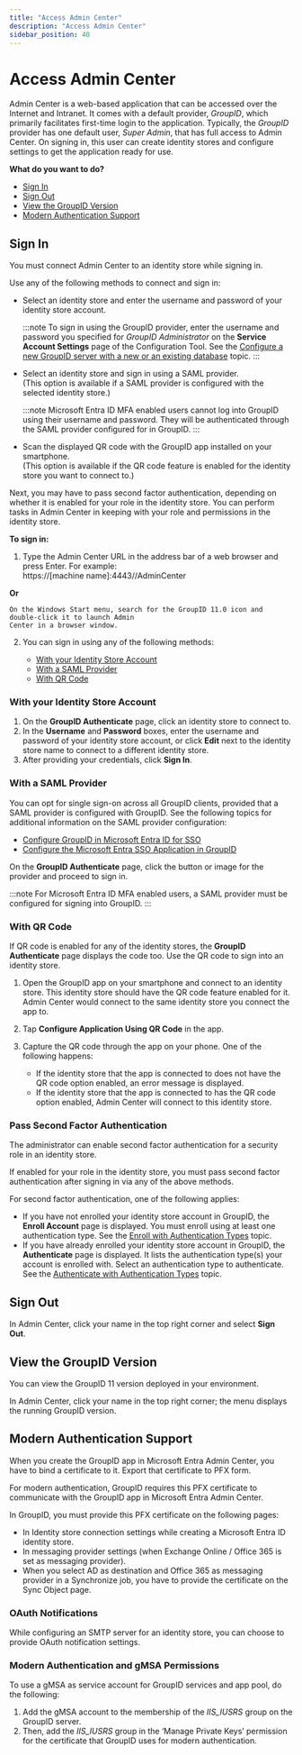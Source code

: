 ```yaml
---
title: "Access Admin Center"
description: "Access Admin Center"
sidebar_position: 40
---
```


# Access Admin Center

Admin Center is a web-based application that can be accessed over the Internet and Intranet. It
comes with a default provider, _GroupID_, which primarily facilitates first-time login to the
application. Typically, the _GroupID_ provider has one default user, _Super Admin_, that has full
access to Admin Center. On signing in, this user can create identity stores and configure settings
to get the application ready for use.

**What do you want to do?**

- [Sign In](#sign-in)
- [Sign Out](#sign-out)
- [View the GroupID Version](#view-the-groupid-version)
- [Modern Authentication Support](#modern-authentication-support)

## Sign In

You must connect Admin Center to an identity store while signing in.

Use any of the following methods to connect and sign in:

- Select an identity store and enter the username and password of your identity store account.

    :::note
    To sign in using the GroupID provider, enter the username and password you specified for
    _GroupID Administrator_ on the **Service Account Settings** page of the Configuration Tool. See
    the
    [Configure a new GroupID server with a new or an existing database](/docs/directorymanager/11.0/install/configure/gidserver.md)
    topic.
    :::


- Select an identity store and sign in using a SAML provider.  
  (This option is available if a SAML provider is configured with the selected identity store.)

    :::note
    Microsoft Entra ID MFA enabled users cannot log into GroupID using their username and
    password. They will be authenticated through the SAML provider configured for in GroupID.
    :::


- Scan the displayed QR code with the GroupID app installed on your smartphone.  
  (This option is available if the QR code feature is enabled for the identity store you want to
  connect to.)

Next, you may have to pass second factor authentication, depending on whether it is enabled for your
role in the identity store. You can perform tasks in Admin Center in keeping with your role and
permissions in the identity store.

**To sign in:**

1. Type the Admin Center URL in the address bar of a web browser and press Enter. For example:  
   https://[machine name]:4443//AdminCenter

**Or**

    On the Windows Start menu, search for the GroupID 11.0 icon and double-click it to launch Admin
    Center in a browser window.

2. You can sign in using any of the following methods:

    - [With your Identity Store Account](#with-your-identity-store-account)
    - [With a SAML Provider](#with-a-saml-provider)
    - [With QR Code](#with-qr-code)

### With your Identity Store Account

1. On the **GroupID Authenticate** page, click an identity store to connect to.
2. In the **Username** and **Password** boxes, enter the username and password of your identity
   store account, or click **Edit** next to the identity store name to connect to a different
   identity store.
3. After providing your credentials, click **Sign In**.

### With a SAML Provider

You can opt for single sign-on across all GroupID clients, provided that a SAML provider is
configured with GroupID. See the following topics for additional information on the SAML provider
configuration:

- [Configure GroupID in Microsoft Entra ID for SSO](/docs/directorymanager/11.0/authenticate/asserviceprovider/entrasso/configureinentra.md)
- [Configure the Microsoft Entra SSO Application in GroupID](/docs/directorymanager/11.0/authenticate/asserviceprovider/entrasso/configureproviderindirectorymanager.md)

On the **GroupID Authenticate** page, click the button or image for the provider and proceed to sign
in.

:::note
For Microsoft Entra ID MFA enabled users, a SAML provider must be configured for signing into
GroupID.
:::


### With QR Code

If QR code is enabled for any of the identity stores, the **GroupID Authenticate** page displays the
code too. Use the QR code to sign into an identity store.

1. Open the GroupID app on your smartphone and connect to an identity store. This identity store
   should have the QR code feature enabled for it.  
   Admin Center would connect to the same identity store you connect the app to.
2. Tap **Configure Application Using QR Code** in the app.
3. Capture the QR code through the app on your phone. One of the following happens:

    - If the identity store that the app is connected to does not have the QR code option enabled,
      an error message is displayed.
    - If the identity store that the app is connected to has the QR code option enabled, Admin
      Center will connect to this identity store.

### Pass Second Factor Authentication

The administrator can enable second factor authentication for a security role in an identity store.

If enabled for your role in the identity store, you must pass second factor authentication after
signing in via any of the above methods.

For second factor authentication, one of the following applies:

- If you have not enrolled your identity store account in GroupID, the **Enroll Account** page is
  displayed. You must enroll using at least one authentication type. See the
  [Enroll with Authentication Types](/docs/directorymanager/11.0/admincenter/authpolicy/enroll.md)
  topic.
- If you have already enrolled your identity store account in GroupID, the **Authenticate** page is
  displayed. It lists the authentication type(s) your account is enrolled with. Select an
  authentication type to authenticate. See the
  [Authenticate with Authentication Types](/docs/directorymanager/11.0/admincenter/authpolicy/authenticate.md)
  topic.

## Sign Out

In Admin Center, click your name in the top right corner and select **Sign Out**.

## View the GroupID Version

You can view the GroupID 11 version deployed in your environment.

In Admin Center, click your name in the top right corner; the menu displays the running GroupID
version.

## Modern Authentication Support

When you create the GroupID app in Microsoft Entra Admin Center, you have to bind a certificate to
it. Export that certificate to PFX form.

For modern authentication, GroupID requires this PFX certificate to communicate with the GroupID app
in Microsoft Entra Admin Center.

In GroupID, you must provide this PFX certificate on the following pages:

- In Identity store connection settings while creating a Microsoft Entra ID identity store.
- In messaging provider settings (when Exchange Online / Office 365 is set as messaging provider).
- When you select AD as destination and Office 365 as messaging provider in a Synchronize job, you
  have to provide the certificate on the Sync Object page.

### OAuth Notifications

While configuring an SMTP server for an identity store, you can choose to provide OAuth notification
settings.

### Modern Authentication and gMSA Permissions

To use a gMSA as service account for GroupID services and app pool, do the following:

1. Add the gMSA account to the membership of the _IIS_IUSRS_ group on the GroupID server.
2. Then, add the _IIS_IUSRS_ group in the ‘Manage Private Keys’ permission for the certificate that
   GroupID uses for modern authentication.
